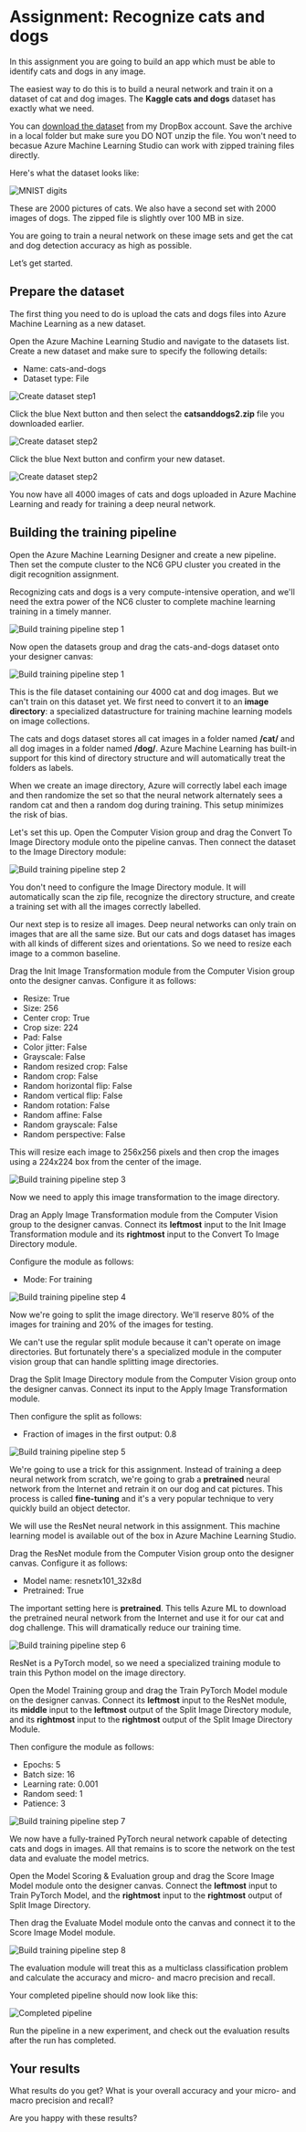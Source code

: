 # Assignment: Recognize cats and dogs

In this assignment you are going to build an app which must be able to identify cats and dogs in any image. 

The easiest way to do this is to build a neural network and train it on a dataset of cat and dog images. The **Kaggle cats and dogs** dataset has exactly what we need.

You can [download the dataset](https://www.dropbox.com/s/dnhezyz3g6i8s88/catsanddogs2.zip?dl=1) from my DropBox account. Save the archive in a local folder but make sure you DO NOT unzip the file. You won't need to becasue Azure Machine Learning Studio can work with zipped training files directly.

Here's what the dataset looks like:

![MNIST digits](./assets/datafile.png)

These are 2000 pictures of cats. We also have a second set with 2000 images of dogs. The zipped file is slightly over 100 MB in size.

You are going to train a neural network on these image sets and get the cat and dog detection accuracy as high as possible.

Let’s get started. 

## Prepare the dataset

The first thing you need to do is upload the cats and dogs files into Azure Machine Learning as a new dataset. 

Open the Azure Machine Learning Studio and navigate to the datasets list. Create a new dataset and make sure to specify the following details:

* Name: cats-and-dogs
* Dataset type: File

![Create dataset step1](./assets/new/image2.png)

Click the blue Next button and then select the **catsanddogs2.zip** file you downloaded earlier. 

![Create dataset step2](./assets/new/image4.png)

Click the blue Next button and confirm your new dataset.

![Create dataset step2](./assets/new/image6.png)

You now have all 4000 images of cats and dogs uploaded in Azure Machine Learning and ready for training a deep neural network. 

## Building the training pipeline

Open the Azure Machine Learning Designer and create a new pipeline. Then set the compute cluster to the NC6 GPU cluster you created in the digit recognition assignment.

Recognizing cats and dogs is a very compute-intensive operation, and we'll need the extra power of the NC6 cluster to complete machine learning training in a timely manner.

![Build training pipeline step 1](./assets/new/image14.png)

Now open the datasets group and drag the cats-and-dogs dataset onto your designer canvas:

![Build training pipeline step 1](./assets/new/image16.png)

This is the file dataset containing our 4000 cat and dog images. But we can't train on this dataset yet. We first need to convert it to an **image directory**: a specialized datastructure for training machine learning models on image collections.

The cats and dogs dataset stores all cat images in a folder named **/cat/** and all dog images in a folder named **/dog/**. Azure Machine Learning has built-in support for this kind of directory structure and will automatically treat the folders as labels.

When we create an image directory, Azure will correctly label each image and then randomize the set so that the neural network alternately sees a random cat and then a random dog during training. This setup minimizes the risk of bias. 

Let's set this up. Open the Computer Vision group and drag the Convert To Image Directory module onto the pipeline canvas. Then connect the dataset to the Image Directory module:

![Build training pipeline step 2](./assets/new/image17.png)

You don't need to configure the Image Directory module. It will automatically scan the zip file, recognize the directory structure, and create a training set with all the images correctly labelled.

Our next step is to resize all images. Deep neural networks can only train on images that are all the same size. But our cats and dogs dataset has images with all kinds of different sizes and orientations. So we need to resize each image to a common baseline. 

Drag the Init Image Transformation module from the Computer Vision group onto the designer canvas. Configure it as follows:

* Resize: True
* Size: 256
* Center crop: True
* Crop size: 224
* Pad: False
* Color jitter: False
* Grayscale: False
* Random resized crop: False
* Random crop: False
* Random horizontal flip: False
* Random vertical flip: False
* Random rotation: False
* Random affine: False
* Random grayscale: False
* Random perspective: False

This will resize each image to 256x256 pixels and then crop the images using a 224x224 box from the center of the image.

![Build training pipeline step 3](./assets/new/image19.png)

Now we need to apply this image transformation to the image directory. 

Drag an Apply Image Transformation module from the Computer Vision group to the designer canvas. Connect its **leftmost** input to the Init Image Transformation module and its **rightmost** input to the Convert To Image Directory module. 

Configure the module as follows:

* Mode: For training

![Build training pipeline step 4](./assets/new/image23.png)

Now we're going to split the image directory. We'll reserve 80% of the images for training and 20% of the images for testing. 

We can't use the regular split module because it can't operate on image directories. But fortunately there's a specialized module in the computer vision group that can handle splitting image directories. 

Drag the Split Image Directory module from the Computer Vision group onto the designer canvas. Connect its input to the Apply Image Transformation module.

Then configure the split as follows:

* Fraction of images in the first output: 0.8

![Build training pipeline step 5](./assets/new/image25.png)

We're going to use a trick for this assignment. Instead of training a deep neural network from scratch, we're going to grab a **pretrained** neural network from the Internet and retrain it on our dog and cat pictures. This process is called **fine-tuning** and it's a very popular technique to very quickly build an object detector. 

We will use the ResNet neural network in this assignment. This machine learning model is available out of the box in Azure Machine Learning Studio. 

Drag the ResNet module from the Computer Vision group onto the designer canvas. Configure it as follows:

* Model name: resnetx101_32x8d
* Pretrained: True

The important setting here is **pretrained**. This tells Azure ML to download the pretrained neural network from the Internet and use it for our cat and dog challenge. This will dramatically reduce our training time.

![Build training pipeline step 6](./assets/new/image27.png)

ResNet is a PyTorch model, so we need a specialized training module to train this Python model on the image directory. 

Open the Model Training group and drag the Train PyTorch Model module on the designer canvas. Connect its **leftmost** input to the ResNet module, its **middle** input to the **leftmost** output of the Split Image Directory module, and its **rightmost** input to the **rightmost** output of the Split Image Directory Module. 

Then configure the module as follows:

* Epochs: 5
* Batch size: 16
* Learning rate: 0.001
* Random seed: 1
* Patience: 3

![Build training pipeline step 7](./assets/new/image30.png)

We now have a fully-trained PyTorch neural network capable of detecting cats and dogs in images. All that remains is to score the network on the test data and evaluate the model metrics. 

Open the Model Scoring & Evaluation group and drag the Score Image Model module onto the designer canvas. Connect the **leftmost** input to Train PyTorch Model, and the **rightmost** input to the **rightmost** output of Split Image Directory. 

Then drag the Evaluate Model module onto the canvas and connect it to the Score Image Model module.

![Build training pipeline step 8](./assets/new/image32.png)

The evaluation module will treat this as a multiclass classification problem and calculate the accuracy and micro- and macro precision and recall. 

Your completed pipeline should now look like this:

![Completed pipeline](./assets/new/image33.png)

Run the pipeline in a new experiment, and check out the evaluation results after the run has completed.

## Your results

What results do you get? What is your overall accuracy and your micro- and macro precision and recall? 

Are you happy with these results?
